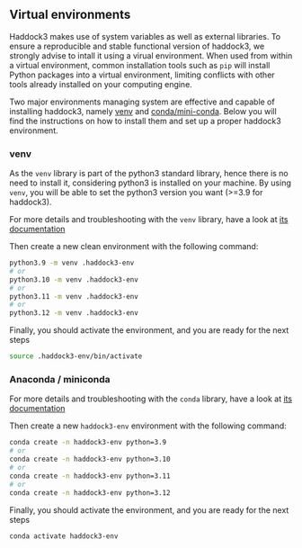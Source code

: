 ## Virtual environments

Haddock3 makes use of system variables as well as external libraries.
To ensure a reproducible and stable functional version of haddock3, we strongly advise to intall it using a virual environment.
When used from within a virtual environment, common installation tools such as `pip` will install Python packages into a virtual environment, limiting conflicts with other tools already installed on your computing engine.

Two major environments managing system are effective and capable of installing haddock3, namely
[venv](https://docs.python.org/3/library/venv.html)
and [conda/mini-conda](https://conda.io/projects/conda/en/latest/user-guide/install/index.html).
Below you will find the instructions on how to install them and set up a proper haddock3 environment.

### venv

As the `venv` library is part of the python3 standard library, hence there is no need to install it, considering python3 is installed on your machine.
By using `venv`, you will be able to set the python3 version you want (>=3.9 for haddock3).

For more details and troubleshooting with the `venv` library, have a look at [its documentation](https://docs.python.org/3/library/venv.html)

Then create a new clean environment with the following command:

```bash
python3.9 -m venv .haddock3-env
# or
python3.10 -m venv .haddock3-env
# or
python3.11 -m venv .haddock3-env
# or
python3.12 -m venv .haddock3-env
```

Finally, you should activate the environment, and you are ready for the next steps

```bash
source .haddock3-env/bin/activate
```

### Anaconda / miniconda

For more details and troubleshooting with the `conda` library, have a look at [its documentation](https://conda.io/projects/conda/en/latest/user-guide/install/index.html)

Then create a new `haddock3-env` environment with the following command:

```bash
conda create -n haddock3-env python=3.9
# or
conda create -n haddock3-env python=3.10
# or
conda create -n haddock3-env python=3.11
# or
conda create -n haddock3-env python=3.12
```

Finally, you should activate the environment, and you are ready for the next steps

```bash
conda activate haddock3-env
```
